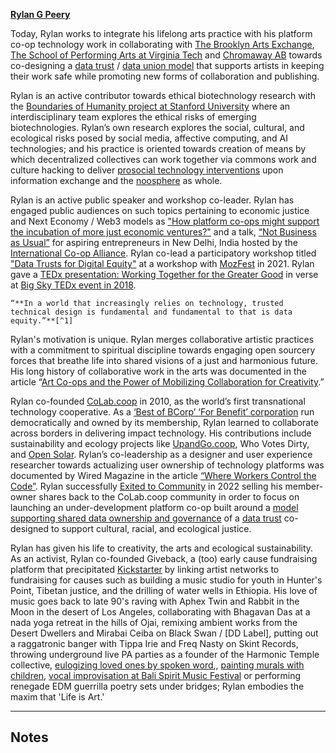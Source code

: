 
**<span style="text-decoration:underline;">Rylan G Peery</span>**

Today, Rylan works to integrate his lifelong arts practice with his platform co-op technology work in collaborating with [The Brooklyn Arts Exchange](https://www.bax.org/), [The School of Performing Arts at Virginia Tech](https://sopa.vt.edu/faculty_staff/theatre-faculty/robert-leonard.html) and [Chromaway AB](https://chromaway.com/) towards co-designing a [data trust](https://theodi.org/insights/explainers/what-is-a-data-trust/) / [data union model](https://dataunions.org/about/) that supports artists in keeping their work safe while promoting new forms of collaboration and publishing. 

Rylan is an active contributor towards ethical biotechnology research with the [Boundaries of Humanity project at Stanford University](https://boundaries.com/) where an interdisciplinary team explores the ethical risks of emerging biotechnologies.  Rylan’s own research explores the social, cultural, and ecological risks posed by social media, affective computing, and AI technologies; and his practice is oriented towards creation of means by which decentralized collectives can work together via commons work and culture hacking to deliver [prosocial technology interventions](https://link.springer.com/chapter/10.1007/978-3-319-15515-9_15) upon information exchange and the [noosphere](https://en.wikipedia.org/wiki/Noosphere) as whole.  


Rylan is an active public speaker and workshop co-leader.  Rylan has engaged public audiences on such topics pertaining to economic justice and Next Economy / Web3 models as ["How platform co-ops might support the incubation of more just economic ventures?"](https://neweconomics.org/uploads/files/Disrupting-Together.pdf) and a talk, [“Not Business as Usual”](https://www.icaap.coop/icanews/young-development-professionals%E2%80%99-meeting-ydpm-marks-its-debut) for aspiring entrepreneurs in New Delhi, India hosted by the [International Co-op Alliance](https://ica.coop/).  Rylan co-lead a participatory workshop titled ["Data Trusts for Digital Equity"](https://www.weforum.org/agenda/2024/01/data-equity-trust/) at a workshop with [MozFest](https://www.mozillafestival.org/en/) in 2021. Rylan gave a [TEDx presentation: Working Together for the Greater Good](https://www.youtube.com/watch?v=iVrpr8WTC4g) in verse at [Big Sky TEDx event in 2018](https://www.ted.com/tedx/events/23554).


    “**In a world that increasingly relies on technology, trusted technical design is fundamental and fundamental to that is data equity.”**[^1]

Rylan's motivation is unique.  Rylan merges collaborative artistic practices with a commitment to spiritual discipline towards engaging open sourcery forces that breathe life into shared visions of a just and harmonious future.   His long history of collaborative work in the arts was documented in the article “[Art Co-ops and the Power of Mobilizing Collaboration for Creativity](https://www.shareable.net/art-co-ops-and-the-power-of-mobilizing-collaboration-for-creativity/).”   


Rylan co-founded [CoLab.coop](http://CoLab.coop) in 2010, as the world’s first transnational technology cooperative.  As a [‘Best of BCorp’ ‘For Benefit’ corporation](https://www.bcorporation.net/en-us/news/blog/best-for-the-world-impact-business-models) run democratically and owned by its membership, Rylan learned to collaborate across borders in delivering impact technology.  His contributions include sustainability and ecology projects like [UpandGo.coop](http://UpandGo.coop), Who Votes Dirty, and [Open Solar](https://www.opensolar.com/).  Rylan’s co-leadership as a designer and user experience researcher towards actualizing user ownership of technology platforms was documented by Wired Magazine in the article [“Where Workers Control the Code”](https://www.wired.com/story/when-workers-control-gig-economy/).  Rylan successfully [Exited to Community](https://opencollective.com/e2c) in 2022 selling his member-owner shares back to the CoLab.coop community in order to focus on launching an under-development platform co-op built around a [model supporting shared data ownership and governance](https://ietresearch.onlinelibrary.wiley.com/doi/full/10.1049/blc2.12062) of a [data trust](https://theodi.org/insights/explainers/what-is-a-data-trust/) co-designed to support cultural, racial, and ecological justice.


Rylan has given his life to creativity, the arts and ecological sustainability. As an activist, Rylan co-founded Giveback, a (too) early cause fundraising platform that precipitated [Kickstarter](https://www.kickstarter.com/?country=US) by linking artist networks to fundraising for causes such as building a music studio for youth in Hunter's Point, Tibetan justice, and the drilling of water wells in Ethiopia.  His love of music goes back to late 90's raving with Aphex Twin and Rabbit in the Moon in the desert of Los Angeles, collaborating with Bhagavan Das at a nada yoga retreat in the hills of Ojai, remixing ambient works from the Desert Dwellers and Mirabai Ceiba on Black Swan / [DD Label], putting out a raggatronic banger with Tippa Irie and Freq Nasty on Skint Records, throwing underground live PA parties as a founder of the Harmonic Temple collective, [eulogizing loved ones by spoken word](https://drive.google.com/file/d/1c7sd3qQYM0ge6s0Biu9HpAzHt1kP4ZCi/view?usp=drive_link),, [painting murals with children](https://www.instagram.com/p/CfFqBQXuv_L/?utm_source=ig_web_copy_link&igsh=MzRlODBiNWFlZA==), [vocal improvisation at Bali Spirit Music Festival](https://www.instagram.com/p/BwB5efRnbha/?utm_source=ig_web_copy_link&igsh=MzRlODBiNWFlZA==) or performing renegade EDM guerrilla poetry sets under bridges; Rylan embodies the maxim that 'Life is Art.' 

________


<!-- Footnotes themselves at the bottom. -->
## Notes

[^1]:
     World Economic Forum, “Why data equity plays a crucial role in establishing trust in the tech era,” January 11, 2024. [https://www.weforum.org/agenda/2024/01/data-equity-trust/](https://www.weforum.org/agenda/2024/01/data-equity-trust/)
